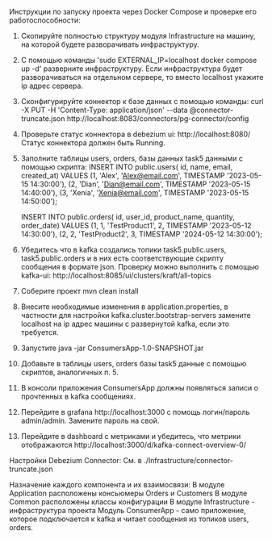 
Инструкции по запуску проекта через Docker Compose и проверке его работоспособности:
1. Скопируйте полностью структуру модуля Infrastructure на машину, на которой будете разворачивать 
инфраструктуру.
2. C помощью команды 'sudo EXTERNAL_IP=localhost docker compose up -d' разверните инфраструктуру.
Если инфраструктура будет разворачиваться на отдельном сервере, то вместо localhost укажите ip адрес сервера.
3. Сконфигурируйте коннектор к базе данных с помощью команды:
curl -X PUT -H 'Content-Type: application/json' --data @connector-truncate.json http://localhost:8083/connectors/pg-connector/config
4. Проверьте статус коннектора в debezium ui: http://localhost:8080/ Статус коннектора должен быть Running.
5. Заполните таблицы users, orders, базы данных task5 данными с помощью скрипта:
   INSERT INTO public.users(
   id, name, email, created_at)
   VALUES (1, 'Alex', 'Alex@email.com', TIMESTAMP '2023-05-15 14:30:00'),
   (2, 'Dian', 'Dian@email.com', TIMESTAMP '2023-05-15 14:40:00'),
   (3, 'Xenia', 'Xenia@email.com', TIMESTAMP '2023-05-15 14:50:00');

    INSERT INTO public.orders(
    id, user_id, product_name, quantity, order_date)
    VALUES (1, 1, 'TestProduct1', 2, TIMESTAMP '2023-05-12 14:30:00'),
    (2, 2, 'TestProduct2', 3, TIMESTAMP '2024-05-12 14:30:00');
6. Убедитесь что в kafka создались топики task5.public.users, task5.public.orders и в них есть соответствующие скрипту сообщения
в формате json. Проверку можно выполнить с помощью kafka-ui: http://localhost:8085/ui/clusters/kraft/all-topics
7. Соберите проект  mvn clean install
8. Внесите необходимые изменения в application.properties, в частности для настройки kafka.cluster.bootstrap-servers
замените localhost на ip адрес машины с развернутой kafka, если это требуется.
9. Запустите java -jar ConsumersApp-1.0-SNAPSHOT.jar
10. Добавьте в таблицы users, orders базы task5 данные с помощью скриптов, аналогичных п. 5.
11. В консоли приложения ConsumersApp должны появляться записи о прочтенных в kafka сообщениях.
12. Перейдите в grafana http://localhost:3000 c помощь логин/пароль admin/admin. Замените пароль на свой.
13. Перейдите в dashboard с метриками и убедитесь, что метрики отображаются http://localhost:3000/d/kafka-connect-overview-0/

Настройки Debezium Connector:
См. в ./Infrastructure/connector-truncate.json

Назначение каждого компонента и их взаимосвязи:
В модуле Application расположены консьюмеры Orders и Customers
В модуле Common расположены классы конфигурации
В модуле Infrastructure - инфраструктура проекта
Модуль ConsumerApp - само приложение, которое подключается к kafka и читает сообщения из топиков users, orders.


